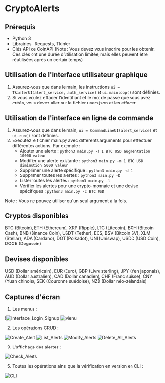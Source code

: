 # CryptoAlerts

## Prérequis

- Python 3
- Librairies : Requests, Tkinter
- Clés API de CoinAPI (Note : Vous devez vous inscrire pour les obtenir. Ces clés ont une durée d’utilisation limitée, mais elles peuvent être réutilisées après un certain temps)

## Utilisation de l'interface utilisateur graphique

1. Assurez-vous que dans le main, les instructions `ui = TkinterUI(alert_service, auth_service)` et `ui.mainloop()` sont définies.
2. Si vous voulez effacer l’identifiant et le mot de passe que vous avez créés, vous devez aller sur le fichier users.json et les effacer.

## Utilisation de l'interface en ligne de commande

1. Assurez-vous que dans le main, `ui = CommandLineUI(alert_service)` et `ui.run()` sont définies.
2. Exécutez le fichier main.py avec différents arguments pour effectuer différentes actions. Par exemple :
    - Ajouter une alerte : `python3 main.py -a 1 BTC USD augmentation 10000 valeur`
    - Modifier une alerte existante : `python3 main.py -m 1 BTC USD diminution 5000 valeur`
    - Supprimer une alerte spécifique : `python3 main.py -d 1`
    - Supprimer toutes les alertes : `python3 main.py -D`
    - Lister toutes les alertes : `python3 main.py -l`
    - Vérifier les alertes pour une crypto-monnaie et une devise spécifiques : `python3 main.py -c BTC USD`

Note : Vous ne pouvez utiliser qu'un seul argument à la fois.

## Cryptos disponibles

BTC (Bitcoin), ETH (Ethereum), XRP (Ripple), LTC (Litecoin), BCH (Bitcoin Cash), BNB (Binance Coin), USDT (Tether), EOS, BSV (Bitcoin SV), XLM (Stellar), ADA (Cardano), DOT (Polkadot), UNI (Uniswap), USDC (USD Coin), DOGE (Dogecoin)

## Devises disponibles

USD (Dollar américain), EUR (Euro), GBP (Livre sterling), JPY (Yen japonais), AUD (Dollar australien), CAD (Dollar canadien), CHF (Franc suisse), CNY (Yuan chinois), SEK (Couronne suédoise), NZD (Dollar néo-zélandais)

## Captures d'écran

1. Les menus :
   
!![Interface_Login_Signup](https://github.com/raynaldlao/CryptoAlerts/assets/131525323/5c2e3f89-c4de-4d42-ba40-8b3decfd7b9b)
![Menu](https://github.com/raynaldlao/CryptoAlerts/assets/131525323/cccad743-eb6c-488f-862e-0fd1bb4e9975)

2. Les opérations CRUD :

![Create_Alert](https://github.com/raynaldlao/CryptoAlerts/assets/131525323/d6570499-79bd-4506-bbec-d1d0fd989737)
![List_Alerts](https://github.com/raynaldlao/CryptoAlerts/assets/131525323/c6db6c4c-cb1f-4f60-81f1-a0f4c8951935)
![Modify_Alerts](https://github.com/raynaldlao/CryptoAlerts/assets/131525323/8d0ac6c6-6af2-49ce-ad32-015e493cd6b6)
![Delete_All_Alerts](https://github.com/raynaldlao/CryptoAlerts/assets/131525323/149e8fd9-a994-47cc-b180-6037fd49f1bc)

3. L'affichage des alertes :

![Check_Alerts](https://github.com/raynaldlao/CryptoAlerts/assets/131525323/09bbd27d-d2ba-4481-980a-aff1fbfc6318)

5. Toutes les opérations ainsi que la vérification en version en CLI :

![CLI](https://github.com/raynaldlao/CryptoAlerts/assets/131525323/353f8365-0e73-45d4-b29d-e83193badc38)
